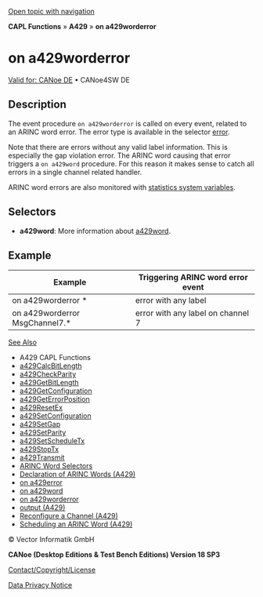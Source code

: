 [Open topic with navigation](../../../../../CANoeDEFamily.htm#Topics/CAPLFunctions/A429/EventProcedures/CAPLfunctionA429OnA429WordError.md)

**CAPL Functions** » **A429** » **on a429worderror**

# on a429worderror

[Valid for: CANoe DE](../../../Shared/FeatureAvailability.md) • CANoe4SW DE

## Description

The event procedure `on a429worderror` is called on every event, related to an ARINC word error. The error type is available in the selector [error](../CAPLfunctionsA429Selectors.md#A429SelectorError).

Note that there are errors without any valid label information. This is especially the gap violation error. The ARINC word causing that error triggers a `on a429word` procedure. For this reason it makes sense to catch all errors in a single channel related handler.

ARINC word errors are also monitored with [statistics system variables](../../../CANoeCANalyzer/A429/windows/a429BusStatisticsWindow.md).

## Selectors

- **a429word**: More information about [a429word](../CAPLfunctionsA429DefineARINCword.md).

## Example

| Example                          | Triggering ARINC word error event         |
|----------------------------------|-------------------------------------------|
| on a429worderror *               | error with any label                      |
| on a429worderror MsgChannel7.*   | error with any label on channel 7         |

[See Also](javascript:void(0);)
- A429 CAPL Functions
- [a429CalcBitLength](../Functions/CAPLfunctionA429CalcBitLength.md#aanchor32119)
- [a429CheckParity](../Functions/CAPLfunctionA429CheckParity.md#aanchor28518)
- [a429GetBitLength](../Functions/CAPLfunctionA429GetBitLength.md#aanchor26856)
- [a429GetConfiguration](../Functions/CAPLfunctionA429GetConfiguration.md#aanchor24055)
- [a429GetErrorPosition](../Functions/CAPLfunctionA429GetErrorPosition.md#aanchor1775)
- [a429ResetEx](../Functions/CAPLfunctionA429ResetEx.md#aanchor30313)
- [a429SetConfiguration](../Functions/CAPLfunctionA429SetConfiguration.md#aanchor28708)
- [a429SetGap](../Functions/CAPLfunctionA429SetGap.md#aanchor5098)
- [a429SetParity](../Functions/CAPLfunctionA429SetParity.md#aanchor19802)
- [a429SetScheduleTx](../Functions/CAPLfunctionA429SetScheduleTx.md#aanchor9654)
- [a429StopTx](../Functions/CAPLfunctionA429StopTx.md#aanchor20252)
- [a429Transmit](../Functions/CAPLfunctionA429Transmit.md#aanchor29809)
- [ARINC Word Selectors](../CAPLfunctionsA429Selectors.md#aanchor11110)
- [Declaration of ARINC Words (A429)](../CAPLfunctionsA429DefineARINCword.md#aanchor5265)
- [on a429error](CAPLfunctionA429OnA429Error.md#aanchor8408)
- [on a429word](CAPLfunctionA429OnA429Word.md#aanchor19756)
- [on a429worderror](#aanchor12007)
- [output (A429)](../Functions/CAPLfunctionA429output.md#aanchor10655)
- [Reconfigure a Channel (A429)](../CAPLfunctionsA429ChannelReconfig.md#aanchor870)
- [Scheduling an ARINC Word (A429)](../CAPLfunctionsA429Scheduling.md#aanchor1455)

© Vector Informatik GmbH

**CANoe (Desktop Editions & Test Bench Editions) Version 18 SP3**

[Contact/Copyright/License](../../../Shared/ContactCopyrightLicense.md)

[Data Privacy Notice](https://www.vector.com/int/en/company/get-info/privacy-policy/)